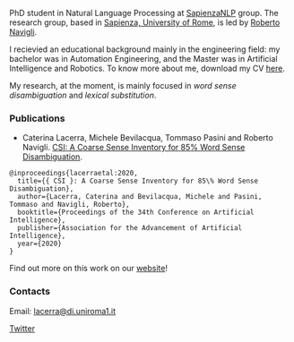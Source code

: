 PhD student in Natural Language Processing at <a href="http://sapienzanlp.uniroma1.it/" target="_blank">SapienzaNLP</a> group. The research group, based in <a href="https://www.uniroma1.it/en/pagina-strutturale/home" target="_blank">Sapienza, University of Rome</a>, is led by <a href="http://wwwusers.di.uniroma1.it/~navigli/" target="_blank">Roberto Navigli</a>.

I recievied an educational background mainly in the engineering field: my bachelor was in Automation Engineering, and the Master was in Artificial Intelligence and Robotics. To know more about me, download my CV <a href="https://caterinaLacerra.github.io/docs/curriculum_vitae.pdf" target="_blank">here</a>.

My research, at the moment, is mainly focused in *word sense disambiguation* and *lexical substitution*.

### Publications

- Caterina Lacerra, Michele Bevilacqua, Tommaso Pasini and Roberto Navigli. <a href="https://pasinit.github.io/papers/lacerra_etal_aaai2020.pdf" target="_blank">CSI: A Coarse Sense Inventory for 85% Word Sense Disambiguation</a>.

```
@inproceedings{lacerraetal:2020,
  title={{ CSI }: A Coarse Sense Inventory for 85\% Word Sense Disambiguation},
  author={Lacerra, Caterina and Bevilacqua, Michele and Pasini, Tommaso and Navigli, Roberto},
  booktitle={Proceedings of the 34th Conference on Artificial Intelligence},
  publisher={Association for the Advancement of Artificial Intelligence},
  year={2020}
}
```
Find out more on this work on our <a href="https://sapienzanlp.github.io/csi/" target="_blank">website</a>!

### Contacts
Email: lacerra@di.uniroma1.it

[Twitter](https://twitter.com/CaterinaLac)
